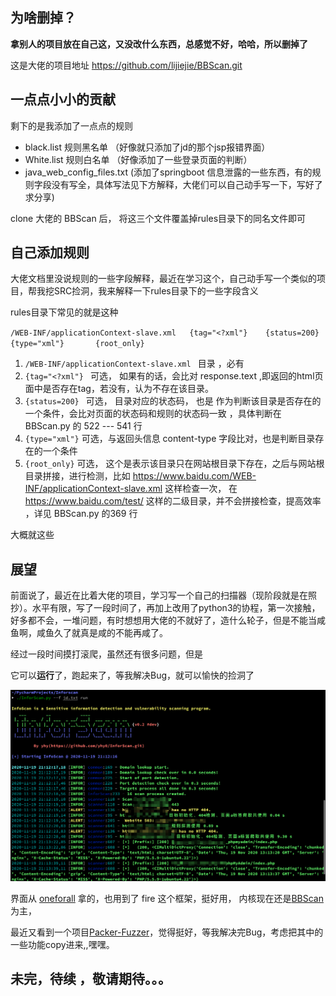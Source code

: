 ## 为啥删掉？

**拿别人的项目放在自己这，又没改什么东西，总感觉不好，哈哈，所以删掉了**

这是大佬的项目地址 https://github.com/lijiejie/BBScan.git

## 一点点小小的贡献



剩下的是我添加了一点点的规则

- black.list  规则黑名单       （好像就只添加了jd的那个jsp报错界面）
- White.list  规则白名单       （好像添加了一些登录页面的判断）
- java_web_config_files.txt     (添加了springboot 信息泄露的一些东西，有的规则字段没有写全，具体写法见下方解释，大佬们可以自己动手写一下，写好了求分享)

clone 大佬的 BBScan 后， 将这三个文件覆盖掉rules目录下的同名文件即可

## 自己添加规则

大佬文档里没说规则的一些字段解释，最近在学习这个，自己动手写一个类似的项目，帮我挖SRC捡洞，我来解释一下rules目录下的一些字段含义

rules目录下常见的就是这种

`/WEB-INF/applicationContext-slave.xml   {tag="<?xml"}    {status=200}     {type="xml"}       {root_only}`

1. `/WEB-INF/applicationContext-slave.xml `     目录 ，必有
2. `{tag="<?xml"} `   可选， 如果有的话，会比对 response.text ,即返回的html页面中是否存在tag，若没有，认为不存在该目录。
3. `{status=200} `   可选， 目录对应的状态码， 也是 作为判断该目录是否存在的一个条件，会比对页面的状态码和规则的状态码一致 ，具体判断在 BBScan.py 的 522 --- 541 行
4. `{type="xml"}`   可选，与返回头信息 content-type 字段比对，也是判断目录存在的一个条件
5. `{root_only}`  可选， 这个是表示该目录只在网站根目录下存在，之后与网站根目录拼接，进行检测，比如 https://www.baidu.com/WEB-INF/applicationContext-slave.xml 这样检查一次， 在  https://www.baidu.com/test/  这样的二级目录，并不会拼接检查，提高效率 ，详见   BBScan.py 的369 行

大概就这些

## 展望

前面说了，最近在比着大佬的项目，学习写一个自己的扫描器（现阶段就是在照抄）。水平有限，写了一段时间了，再加上改用了python3的协程，第一次接触，好多都不会，一堆问题，有时想想用大佬的不就好了，造什么轮子，但是不能当咸鱼啊，咸鱼久了就真是咸的不能再咸了。

经过一段时间摸打滚爬，虽然还有很多问题，但是

它可以**运行**了，跑起来了，等我解决Bug，就可以愉快的捡洞了

![image-20201119211519637](image-20201119211519637.png)

界面从 [oneforall](https://github.com/shmilylty/OneForAll.git) 拿的，也用到了 fire 这个框架，挺好用，  内核现在还是[BBScan](https://github.com/lijiejie/BBScan.git)为主，

最近又看到一个项目[Packer-Fuzzer](https://github.com/rtcatc/Packer-Fuzzer)，觉得挺好，等我解决完Bug，考虑把其中的一些功能copy进来,,嘿嘿。

## 未完，待续 ，敬请期待。。。

